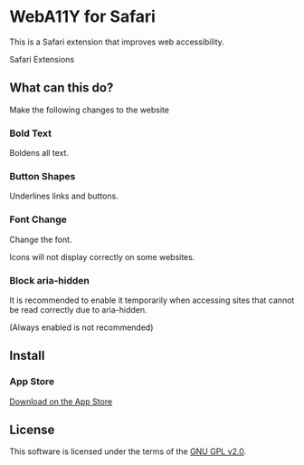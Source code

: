 # WebA11Y for Safari

This is a Safari extension that improves web accessibility.

Safari Extensions

## What can this do?

Make the following changes to the website

### Bold Text

Boldens all text.

### Button Shapes

Underlines links and buttons.

### Font Change

Change the font.

Icons will not display correctly on some websites.

### Block aria-hidden

It is recommended to enable it temporarily when accessing sites that cannot be read correctly due to aria-hidden.

(Always enabled is not recommended)

## Install

### App Store

[Download on the App Store](https://apps.apple.com/app/weba11y/id6445839110)

## License

This software is licensed under the terms of the [GNU GPL v2.0](https://www.gnu.org/licenses/old-licenses/gpl-2.0.txt).
